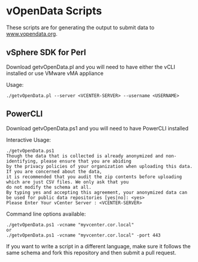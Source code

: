# vOpenData Scripts
These scripts are for generating the output to submit data to www.vopendata.org.

## vSphere SDK for Perl

Download getvOpenData.pl and you will need to have either the vCLI installed or use VMware vMA appliance

Usage:

	./getvOpenData.pl --server <VCENTER-SERVER> --username <USERNAME>

## PowerCLI

Download getvOpenData.ps1 and you will need to have PowerCLI installed

Interactive Usage:

	./getvOpenData.ps1
	Though the data that is collected is already anonymized and non-identifying, please ensure that you are abiding 
	by the privacy policies of your organization when uploading this data. If you are concerned about the data, 
	it is recommended that you audit the zip contents before uploading which are just CSV files. We only ask that you
	do not modify the schema at all. 
	By typing yes and accepting this agreement, your anonymized data can be used for public data repositories [yes|no]: <yes>
	Please Enter Your vCenter Server : <VCENTER-SERVER>

Command line options available:

	./getvOpenData.ps1 -vcname "myvcenter.cor.local"
	or
	./getvOpenData.ps1 -vcname "myvcenter.cor.local" -port 443

If you want to write a script in a different language, make sure it follows the same schema and fork this repository and then submit a pull request.
